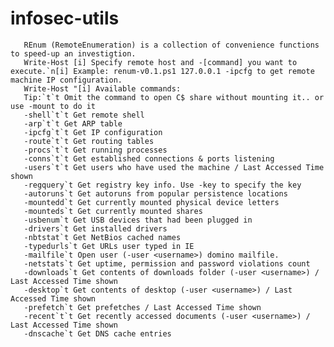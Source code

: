 # infosec-utils
       REnum (RemoteEnumeration) is a collection of convenience functions to speed-up an investigtion.
       Write-Host [i] Specify remote host and -[command] you want to execute.`n[i] Example: renum-v0.1.ps1 127.0.0.1 -ipcfg to get remote machine IP configuration.
       Write-Host "[i] Available commands:
       Tip:`t`t Omit the command to open C$ share without mounting it.. or use -mount to do it
       -shell`t`t Get remote shell
       -arp`t`t Get ARP table
       -ipcfg`t`t Get IP configuration
       -route`t`t Get routing tables
       -procs`t`t Get running processes
       -conns`t`t Get established connections & ports listening
       -users`t`t Get users who have used the machine / Last Accessed Time shown
       -regquery`t Get registry key info. Use -key to specify the key
       -autoruns`t Get autoruns from popular persistence locations
       -mountedd`t Get currently mounted physical device letters
       -mounteds`t Get currently mounted shares
       -usbenum`t Get USB devices that had been plugged in
       -drivers`t Get installed drivers
       -nbtstat`t Get NetBios cached names
       -typedurls`t Get URLs user typed in IE
       -mailfile`t Open user (-user <username>) domino mailfile.
       -netstats`t Get uptime, permission and password violations count
       -downloads`t Get contents of downloads folder (-user <username>) / Last Accessed Time shown
       -desktop`t Get contents of desktop (-user <username>) / Last Accessed Time shown
       -prefetch`t Get prefetches / Last Accessed Time shown
       -recent`t`t Get recently accessed documents (-user <username>) / Last Accessed Time shown
       -dnscache`t Get DNS cache entries
